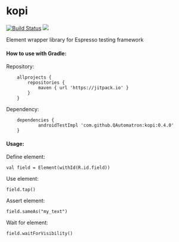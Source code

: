 # kopi
[![Build Status](https://travis-ci.org/QAutomatron/kopi.svg?branch=master)](https://travis-ci.org/QAutomatron/kopi)
[![](https://jitpack.io/v/QAutomatron/kopi.svg)](https://jitpack.io/#QAutomatron/kopi)

Element wrapper library for Espresso testing framework

#### How to use with Gradle:

Repository: 
```
	allprojects {
		repositories {
			maven { url 'https://jitpack.io' }
		}
	}
```
Dependency: 
```
	dependencies {
	        androidTestImpl 'com.github.QAutomatron:kopi:0.4.0'
	}
```


#### Usage:

Define element:
```
val field = Element(withId(R.id.field))
```
Use element:
```
field.tap()
```
Assert element:
```
field.sameAs("my_text")
```
Wait for element:
```
field.waitForVisibility()
```
